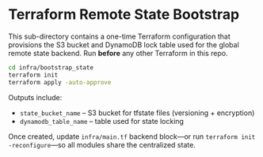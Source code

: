 # Terraform Remote State Bootstrap

This sub-directory contains a one-time Terraform configuration that provisions the S3 bucket and DynamoDB lock table used for the global remote state backend.  Run **before** any other Terraform in this repo.

```bash
cd infra/bootstrap_state
terraform init
terraform apply -auto-approve
```

Outputs include:
* `state_bucket_name` – S3 bucket for tfstate files (versioning + encryption)
* `dynamodb_table_name` – table used for state locking

Once created, update `infra/main.tf` backend block—or run `terraform init -reconfigure`—so all modules share the centralized state.